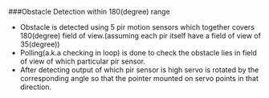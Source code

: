 ###Obstacle Detection within 180(degree) range
* Obstacle is detected using 5 pir motion sensors which together covers 180(degree) field of view.(assuming each pir itself have a field of view of 35(degree))
* Polling(a.k.a checking in loop) is done to check the obstacle lies in field of view of which particular pir sensor.
* After detecting output of which pir sensor is high servo is rotated by the corresponding angle so that the pointer mounted on servo points in that direction.

 
